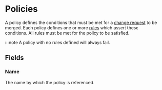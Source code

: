 # Policies

A policy defines the conditions that must be met for a [change request](./changerequest.md) to be merged. Each policy defines one or more [rules](./policyrule.md) which assert these conditions. All rules must be met for the policy to be satisfied.

:::note
    A policy with no rules defined will always fail.

## Fields

### Name

The name by which the policy is referenced.
